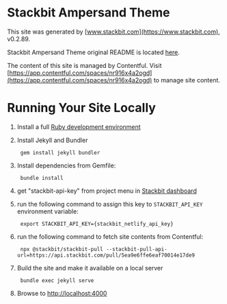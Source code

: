 # Stackbit Ampersand Theme

This site was generated by [www.stackbit.com](https://www.stackbit.com), v0.2.89.

Stackbit Ampersand Theme original README is located [here](./README.theme.md).

The content of this site is managed by Contentful. Visit [https://app.contentful.com/spaces/nr916x4a2ogd](https://app.contentful.com/spaces/nr916x4a2ogd) to manage site content.

# Running Your Site Locally

1. Install a full [Ruby development environment](https://jekyllrb.com/docs/installation/)

1. Install Jekyll and Bundler

        gem install jekyll bundler

1. Install dependencies from Gemfile:

        bundle install

1. get "stackbit-api-key" from project menu in [Stackbit dashboard](https://app.stackbit.com/dashboard)

1. run the following command to assign this key to `STACKBIT_API_KEY` environment variable:

        export STACKBIT_API_KEY={stackbit_netlify_api_key}

1. run the following command to fetch site contents from Contentful:

        npx @stackbit/stackbit-pull --stackbit-pull-api-url=https://api.stackbit.com/pull/5ea9e6ffe6eaf70014e17de9

1. Build the site and make it available on a local server

        bundle exec jekyll serve

1. Browse to [http://localhost:4000](http://localhost:4000)
